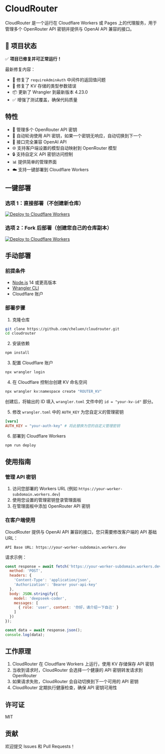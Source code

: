 # CloudRouter

CloudRouter 是一个运行在 Cloudflare Workers 或 Pages 上的代理服务，用于管理多个 OpenRouter API 密钥并提供与 OpenAI API 兼容的接口。

## 🎉 项目状态

✅ **项目已修复并可正常运行！**

最新修复内容：
- 🔧 修复了 `requireAdminAuth` 中间件的返回值问题
- 🔧 修复了 KV 存储的类型参数错误
- 📦 更新了 Wrangler 到最新版本 4.23.0
- ✅ 增强了测试覆盖，确保代码质量

## 特性

- 🔑 管理多个 OpenRouter API 密钥
- 🔄 自动轮询使用 API 密钥，如果一个密钥无响应，自动切换到下一个
- 🔌 接口完全兼容 OpenAI API
- 🌐 支持客户端设置的模型自动映射到 OpenRouter 模型
- 🔒 支持自定义 API 密钥访问控制
- 📊 提供简单的管理界面
- ☁️ 支持一键部署到 Cloudflare Workers

## 一键部署

### 选项 1：直接部署（不创建新仓库）
[![Deploy to Cloudflare Workers](https://deploy.workers.cloudflare.com/button)](https://deploy.workers.cloudflare.com/?url=https://github.com/cheluen/cloudrouter&autofork=false)

### 选项 2：Fork 后部署（创建您自己的仓库副本）
[![Deploy to Cloudflare Workers](https://deploy.workers.cloudflare.com/button)](https://deploy.workers.cloudflare.com/?url=https://github.com/cheluen/cloudrouter)

## 手动部署

### 前提条件

- [Node.js](https://nodejs.org/) 14 或更高版本
- [Wrangler CLI](https://developers.cloudflare.com/workers/wrangler/get-started/)
- Cloudflare 账户

### 部署步骤

1. 克隆仓库
```bash
git clone https://github.com/cheluen/cloudrouter.git
cd cloudrouter
```

2. 安装依赖
```bash
npm install
```

3. 配置 Cloudflare 账户
```bash
npx wrangler login
```

4. 在 Cloudflare 控制台创建 KV 命名空间
```bash
npx wrangler kv:namespace create "ROUTER_KV"
```
创建后，将输出的 ID 填入 `wrangler.toml` 文件中的 `id = "your-kv-id"` 部分。

5. 修改 `wrangler.toml` 中的 `AUTH_KEY` 为您自定义的管理密钥
```toml
[vars]
AUTH_KEY = "your-auth-key" # 将此替换为您的自定义管理密钥
```

6. 部署到 Cloudflare Workers
```bash
npm run deploy
```

## 使用指南

### 管理 API 密钥

1. 访问您部署的 Workers URL (例如 `https://your-worker-subdomain.workers.dev`)
2. 使用您设置的管理密钥登录管理面板
3. 在管理面板中添加 OpenRouter API 密钥

### 在客户端使用

CloudRouter 提供与 OpenAI API 兼容的接口，您只需要修改客户端的 API 基础 URL：

```
API Base URL: https://your-worker-subdomain.workers.dev
```

请求示例：

```js
const response = await fetch('https://your-worker-subdomain.workers.dev/v1/chat/completions', {
  method: 'POST',
  headers: {
    'Content-Type': 'application/json',
    'Authorization': 'Bearer your-api-key'
  },
  body: JSON.stringify({
    model: 'deepseek-coder',
    messages: [
      { role: 'user', content: '你好，请介绍一下自己' }
    ]
  })
});

const data = await response.json();
console.log(data);
```

## 工作原理

1. CloudRouter 在 Cloudflare Workers 上运行，使用 KV 存储保存 API 密钥
2. 当收到请求时，CloudRouter 会选择一个健康的 API 密钥转发请求到 OpenRouter
3. 如果请求失败，CloudRouter 会自动切换到下一个可用的 API 密钥
4. CloudRouter 定期执行健康检查，确保 API 密钥可用性

## 许可证

MIT

## 贡献

欢迎提交 Issues 和 Pull Requests！ 